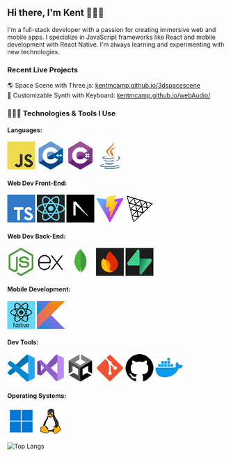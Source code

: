 ## Hi there, I'm Kent 🦾🤖🤳
I'm a full-stack developer with a passion for creating immersive web and mobile apps. I specialize in JavaScript frameworks like React and mobile development with React Native. I'm always learning and experimenting with new technologies.

### Recent Live Projects
🌎 Space Scene with Three.js: [kentmcamp.github.io/3dspacescene](kentmcamp.github.io/3dspacescene)  
🎹 Customizable Synth with Keyboard: [kentmcamp.github.io/webAudio/](https://kentmcamp.github.io/webAudio/)



### 👩🏻‍💻 Technologies & Tools I Use

#### Languages:
![JavaScript](https://raw.githubusercontent.com/kentmcamp/kentmcamp/refs/heads/main/javascriptIcon.webp)
![C++](https://raw.githubusercontent.com/kentmcamp/kentmcamp/refs/heads/main/cppIcon.webp) 
![C#](https://raw.githubusercontent.com/kentmcamp/kentmcamp/refs/heads/main/csharpIcon.webp)
![Java](https://raw.githubusercontent.com/kentmcamp/kentmcamp/refs/heads/main/javaIcon.webp)

#### Web Dev Front-End:
![TypeScript](https://raw.githubusercontent.com/kentmcamp/kentmcamp/refs/heads/main/typescriptIcon.webp) 
![React](https://raw.githubusercontent.com/kentmcamp/kentmcamp/refs/heads/main/reactIcon.webp) 
![Next.js](https://raw.githubusercontent.com/kentmcamp/kentmcamp/refs/heads/main/nextjsIcon.webp)
![Vite](https://raw.githubusercontent.com/kentmcamp/kentmcamp/refs/heads/main/viteIcon.webp)
![Three.js](https://raw.githubusercontent.com/kentmcamp/kentmcamp/refs/heads/main/threejsIcon.webp)

#### Web Dev Back-End: 
![Node.js](https://raw.githubusercontent.com/kentmcamp/kentmcamp/refs/heads/main/nodejsIcon.webp) 
![Express.js](https://raw.githubusercontent.com/kentmcamp/kentmcamp/refs/heads/main/expressjsIcon.webp) 
![MongoDB](https://raw.githubusercontent.com/kentmcamp/kentmcamp/refs/heads/main/mongodbIcon.webp) 
![Firebase](https://raw.githubusercontent.com/kentmcamp/kentmcamp/refs/heads/main/firebaseIcon.webp) 
![Supabase](https://raw.githubusercontent.com/kentmcamp/kentmcamp/refs/heads/main/supabaseIcon.webp)

#### Mobile Development: 
![React Native](https://raw.githubusercontent.com/kentmcamp/kentmcamp/refs/heads/main/reactnativeIcon.webp) 
![Kotlin](https://raw.githubusercontent.com/kentmcamp/kentmcamp/refs/heads/main/kotlinIcon.webp)

#### Dev Tools: 
![VS Code](https://raw.githubusercontent.com/kentmcamp/kentmcamp/refs/heads/main/vscodeIcon.webp)
![Visual Studio](https://raw.githubusercontent.com/kentmcamp/kentmcamp/refs/heads/main/visualStudioIcon.webp)
![Unity](https://raw.githubusercontent.com/kentmcamp/kentmcamp/refs/heads/main/unityIcon.webp)
![Git](https://raw.githubusercontent.com/kentmcamp/kentmcamp/refs/heads/main/gitIcon.webp)
![GitHub](https://raw.githubusercontent.com/kentmcamp/kentmcamp/refs/heads/main/githubIcon.webp)
![Docker](https://raw.githubusercontent.com/kentmcamp/kentmcamp/refs/heads/main/dockerIcon.webp)


#### Operating Systems: 
![Windows](https://raw.githubusercontent.com/kentmcamp/kentmcamp/refs/heads/main/windowsIcon.webp) 
![Linux](https://raw.githubusercontent.com/kentmcamp/kentmcamp/refs/heads/main/linuxIcon.webp)

![Top Langs](https://github-readme-stats.vercel.app/api/top-langs/?username=kentmcamp&layout=compact)
